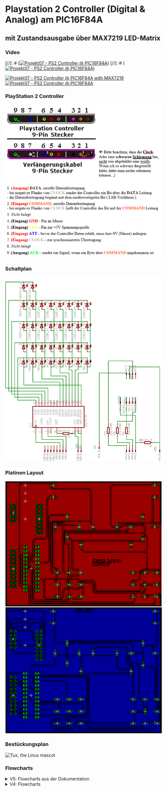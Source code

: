 # Playstation 2 Controller (Digital & Analog) am PIC16F84A 
## mit Zustandsausgabe über MAX7219 LED-Matrix 

### Video 
[//]: # ([![Projekt07 - PS2 Controller @ PIC16F84A](https://img.youtube.com/vi/H5jBCrzZ8P4/0.jpg)](https://www.youtube.com/watch?v=H5jBCrzZ8P4&mute=1&autoplay=1))
[//]: # ([![Projekt07 - PS2 Controller @ PIC16F84A](https://img.youtube.com/vi/TfXMUS_N8tY/0.jpg)](https://www.youtube.com/watch?v=TfXMUS_N8tY&mute=1&autoplay=1))

[![Projekt07 - PS2 Controller @ PIC16F84A with MAX7219](https://img.youtube.com/vi/H5jBCrzZ8P4/0.jpg)](https://www.youtube.com/embed/H5jBCrzZ8P4?mute=1;autoplay=1)
[![Projekt07 - PS2 Controller @ PIC16F84A](https://img.youtube.com/vi/TfXMUS_N8tY/0.jpg)](https://www.youtube.com/embed/TfXMUS_N8tY?mute=1;autoplay=1)


### PlayStation 2 Controller
   ![Tux, the Linux mascot](/assets/ps2-pinout.PNG)

### Schaltplan
   ![Tux, the Linux mascot](/assets/schaltplan.png)

### Platinen Layout
   ![Top](/assets/board_layout_top.png)
   ![Top](/assets/board_layout_bottom.png)

### Bestückungsplan
   ![Tux, the Linux mascot](/assets/bestückungsplan.png)



### Flowcharts
<details> 
  <summary>V5: Flowcharts aus der Dokumentation </summary>
   <p>
   ![Tux, the Linux mascot](/Flowcharts/vDoku/1main.jpg)
    ![Tux, the Linux mascot](/Flowcharts/vDoku/UP_PSC_sende_tabelle.jpg)
    ![Tux, the Linux mascot](/Flowcharts/vDoku/UP_MAX_sende_tabelle.jpg)
    ![Tux, the Linux mascot](/Flowcharts/vDoku/UP_Display.jpg)
    </p>
</details>

<details> 
  <summary>V4: Flowcharts </summary>
   <p>
   ![Tux, the Linux mascot](/Flowcharts/v41/1main.jpg)
    ![Tux, the Linux mascot](/Flowcharts/v41/2Start.jpg)
    ![Tux, the Linux mascot](/Flowcharts/v41/3Get_Type.jpg)
    ![Tux, the Linux mascot](/Flowcharts/v41/4Get_Status.jpg)
    ![Tux, the Linux mascot](/Flowcharts/v41/5Get_L_btns.jpg)
    ![Tux, the Linux mascot](/Flowcharts/v41/6Get_R_btns.jpg)
    ![Tux, the Linux mascot](/Flowcharts/v41/7Get_R_Joy_x.jpg)
    ![Tux, the Linux mascot](/Flowcharts/v41/8Get_R_Joy_y.jpg)
    ![Tux, the Linux mascot](/Flowcharts/v41/9Get_L_Joy_x.jpg)
    ![Tux, the Linux mascot](/Flowcharts/v41/10Get_L_Joy_y.jpg)
    </p>
</details>

